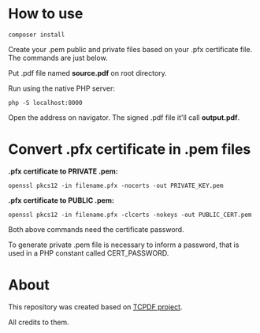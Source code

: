 How to use
==========

    composer install

Create your .pem public and private files based on your .pfx certificate file. The commands are just below.

Put .pdf file named **source.pdf** on root directory.

Run using the native PHP server:

    php -S localhost:8000

Open the address on navigator. The signed .pdf file it'll call **output.pdf**.


Convert .pfx certificate in .pem files
======================================

**.pfx certificate to PRIVATE .pem:**

    openssl pkcs12 -in filename.pfx -nocerts -out PRIVATE_KEY.pem

**.pfx certificate to PUBLIC .pem:**

    openssl pkcs12 -in filename.pfx -clcerts -nokeys -out PUBLIC_CERT.pem


Both above commands need the certificate password.

To generate private .pem file is necessary to inform a password,
that is used in a PHP constant called CERT_PASSWORD.

About
=====

This repository was created based on [TCPDF project](https://github.com/tecnickcom/TCPDF).

All credits to them.
